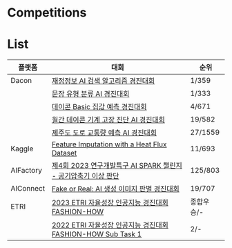 # Competitions

# List

|플랫폼|대회|순위|
|------|---|---|
|Dacon|[재정정보 AI 검색 알고리즘 경진대회](https://github.com/HaloKim/Competitions/tree/main/%5BDacon%5D%EC%9E%AC%EC%A0%95%EC%A0%95%EB%B3%B4AI%EA%B2%80%EC%83%89%EC%95%8C%EA%B3%A0%EB%A6%AC%EC%A6%98%EA%B2%BD%EC%A7%84%EB%8C%80%ED%9A%8C)|1/359|
||[문장 유형 분류 AI 경진대회](https://github.com/HaloKim/competitions/tree/main/%5BDacon%5D%EB%AC%B8%EC%9E%A5%EC%9C%A0%ED%98%95%EB%B6%84%EB%A5%98AI%EA%B2%BD%EC%A7%84%EB%8C%80%ED%9A%8C)|1/333|
||[데이콘 Basic 집값 예측 경진대회](https://github.com/HaloKim/Competitions/tree/main/%5BDacon%5D%EB%8D%B0%EC%9D%B4%EC%BD%98Basic%EC%A7%91%EA%B0%92%EC%98%88%EC%B8%A1%EA%B2%BD%EC%A7%84%EB%8C%80%ED%9A%8C)|4/671|
||[월간 데이콘 기계 고장 진단 AI 경진대회](https://github.com/HaloKim/Competitions/tree/main/%5BDacon%5D%EC%9B%94%EA%B0%84%EB%8D%B0%EC%9D%B4%EC%BD%98%EA%B8%B0%EA%B3%84%EA%B3%A0%EC%9E%A5%EC%A7%84%EB%8B%A8AI%EA%B2%BD%EC%A7%84%EB%8C%80%ED%9A%8C)|19/582|
||[제주도 도로 교통량 예측 AI 경진대회](https://github.com/HaloKim/Competitions/tree/main/%5BDacon%5D%EC%A0%9C%EC%A3%BC%EB%8F%84%EB%8F%84%EB%A1%9C%EA%B5%90%ED%86%B5%EB%9F%89%EC%98%88%EC%B8%A1AI%EA%B2%BD%EC%A7%84%EB%8C%80%ED%9A%8C)|27/1559|
|Kaggle|[Feature Imputation with a Heat Flux Dataset](https://github.com/HaloKim/Competitions/tree/main/%5BKaggle%5DPlayground-S3E15)|11/693|
|AIFactory|[제4회 2023 연구개발특구 AI SPARK 챌린지 - 공기압축기 이상 판단](https://github.com/HaloKim/Competitions/tree/main/%5BAIFactory%5D%EA%B3%B5%EA%B8%B0%EC%95%95%EC%B6%95%EA%B8%B0%EC%9D%B4%EC%83%81%ED%8C%90%EB%8B%A8)|125/803|
|AIConnect|[Fake or Real: AI 생성 이미지 판별 경진대회 ](https://github.com/HaloKim/Competitions/tree/main/%5BAIFactory%5D%EA%B3%B5%EA%B8%B0%EC%95%95%EC%B6%95%EA%B8%B0%EC%9D%B4%EC%83%81%ED%8C%90%EB%8B%A8)|19/707|
|ETRI|[2023 ETRI 자율성장 인공지능 경진대회 FASHION-HOW](https://github.com/HaloKim/Competitions/tree/main/%5BETRI%5D2023ETRI%EC%9E%90%EC%9C%A8%EC%84%B1%EC%9E%A5%EC%9D%B8%EA%B3%B5%EC%A7%80%EB%8A%A5%EA%B2%BD%EC%A7%84%EB%8C%80%ED%9A%8CFASHION-HOW)|종합우승/-|
||[2022 ETRI 자율성장 인공지능 경진대회 FASHION-HOW Sub Task 1](https://fashion-how.org/ETRI23/fascode_board/board1_content.html)|2/-|
